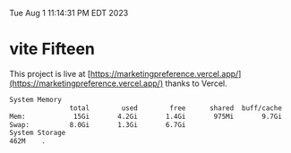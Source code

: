 Tue Aug  1 11:14:31 PM EDT 2023

# vite Fifteen


This project is live at [https://marketingpreference.vercel.app/](https://marketingpreference.vercel.app/) thanks to Vercel.

```bash
System Memory
               total        used        free      shared  buff/cache   available
Mem:            15Gi       4.2Gi       1.4Gi       975Mi       9.7Gi       9.7Gi
Swap:          8.0Gi       1.3Gi       6.7Gi
System Storage
462M	.
```
```bash
